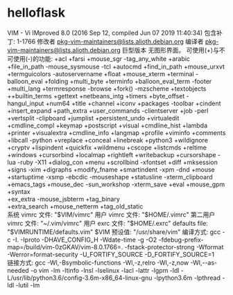 # helloflask
VIM - Vi IMproved 8.0 (2016 Sep 12, compiled Jun 07 2019 11:40:34)
包含补丁: 1-1766
修改者 pkg-vim-maintainers@lists.alioth.debian.org
编译者 pkg-vim-maintainers@lists.alioth.debian.org
巨型版本 无图形界面。  可使用(+)与不可使用(-)的功能:
+acl               +farsi             +mouse_sgr         -tag_any_white
+arabic            +file_in_path      -mouse_sysmouse    -tcl
+autocmd           +find_in_path      +mouse_urxvt       +termguicolors
-autoservername    +float             +mouse_xterm       +terminal
-balloon_eval      +folding           +multi_byte        +terminfo
+balloon_eval_term -footer            +multi_lang        +termresponse
-browse            +fork()            -mzscheme          +textobjects
++builtin_terms    +gettext           +netbeans_intg     +timers
+byte_offset       -hangul_input      +num64             +title
+channel           +iconv             +packages          -toolbar
+cindent           +insert_expand     +path_extra        +user_commands
-clientserver      +job               -perl              +vertsplit
-clipboard         +jumplist          +persistent_undo   +virtualedit
+cmdline_compl     +keymap            +postscript        +visual
+cmdline_hist      +lambda            +printer           +visualextra
+cmdline_info      +langmap           +profile           +viminfo
+comments          +libcall           -python            +vreplace
+conceal           +linebreak         +python3           +wildignore
+cryptv            +lispindent        +quickfix          +wildmenu
+cscope            +listcmds          +reltime           +windows
+cursorbind        +localmap          +rightleft         +writebackup
+cursorshape       -lua               -ruby              -X11
+dialog_con        +menu              +scrollbind        -xfontset
+diff              +mksession         +signs             -xim
+digraphs          +modify_fname      +smartindent       -xpm
-dnd               +mouse             +startuptime       -xsmp
-ebcdic            -mouseshape        +statusline        -xterm_clipboard
+emacs_tags        +mouse_dec         -sun_workshop      -xterm_save
+eval              +mouse_gpm         +syntax            
+ex_extra          -mouse_jsbterm     +tag_binary        
+extra_search      +mouse_netterm     +tag_old_static    
     系统 vimrc 文件: "$VIM/vimrc"
     用户 vimrc 文件: "$HOME/.vimrc"
 第二用户 vimrc 文件: "~/.vim/vimrc"
      用户 exrc 文件: "$HOME/.exrc"
       defaults file: "$VIMRUNTIME/defaults.vim"
         $VIM 预设值: "/usr/share/vim"
编译方式: gcc -c -I. -Iproto -DHAVE_CONFIG_H   -Wdate-time  -g -O2 -fdebug-prefix-map=/build/vim-0zGKAV/vim-8.0.1766=. -fstack-protector-strong -Wformat -Werror=format-security -U_FORTIFY_SOURCE -D_FORTIFY_SOURCE=1       
链接方式: gcc   -Wl,-Bsymbolic-functions -Wl,-z,relro -Wl,-z,now -Wl,--as-needed -o vim        -lm -ltinfo -lnsl  -lselinux  -lacl -lattr -lgpm -ldl     -L/usr/lib/python3.6/config-3.6m-x86_64-linux-gnu -lpython3.6m -lpthread -ldl -lutil -lm      
